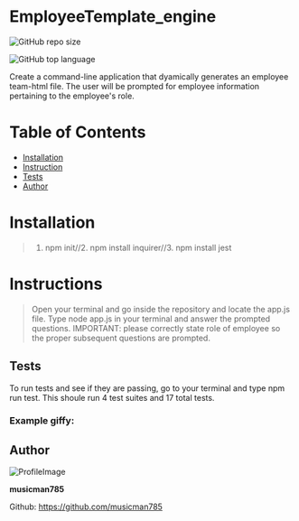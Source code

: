 # EmployeeTemplate_engine

![GitHub repo size](https://img.shields.io/github/repo-size/musicman785/employeeTemplate_engine?logo=github)

![GitHub top language](https://img.shields.io/github/languages/top/musicman785/employeetemplate_engine?color=%2300FF00&logo=github&logoColor=%2300f)

Create a command-line application that dyamically generates an employee team-html file. The user will be prompted for employee information pertaining to the employee's role. 

# Table of Contents 

* [Installation](#installation)
* [Instruction](#instructions)
* [Tests](#tests)
* [Author](#author)

# Installation 
> 1. npm init//2. npm install inquirer//3. npm install jest 

# Instructions
> Open your terminal and go inside the repository and locate the app.js file. Type node app.js in your terminal and answer the prompted questions. IMPORTANT: please correctly state role of employee so the proper subsequent questions are prompted. 

## Tests
To run tests and see if they are passing, go to your terminal and type npm run test. This shoule run 4 test suites and 17 total tests.

### Example giffy:

## Author

![ProfileImage](https://avatars2.githubusercontent.com/u/62310334?v=4)

**musicman785**

Github: https://github.com/musicman785 



